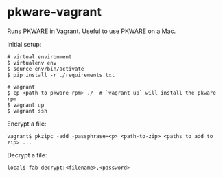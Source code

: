 # pkware-vagrant
Runs PKWARE in Vagrant.  Useful to use PKWARE on a Mac.

Initial setup:
```
# virtual environment
$ virtualenv env
$ source env/bin/activate
$ pip install -r ./requirements.txt

# vagrant
$ cp <path to pkware rpm> ./  # `vagrant up` will install the pkware rpm
$ vagrant up
$ vagrant ssh
```

Encrypt a file:
```
vagrant$ pkzipc -add -passphrase=<p> <path-to-zip> <paths to add to zip> ...
```

Decrypt a file:
```
local$ fab decrypt:<filename>,<password>
```
